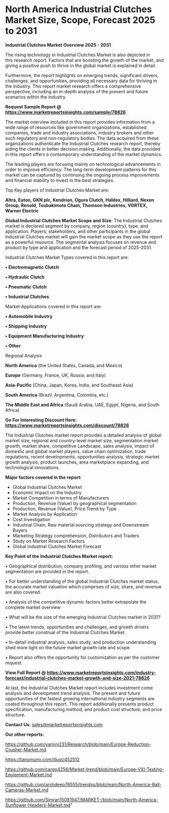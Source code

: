 # North America Industrial Clutches Market Size, Scope, Forecast 2025 to 2031

<Strong> Industrial Clutches Market Overview 2025 - 2031</strong>

The rising technology in Industrial Clutches Market is also depicted in this research report. Factors that are boosting the growth of the market, and giving a positive push to thrive in the global market is explained in detail.

Furthermore, the report highlights on emerging trends, significant drivers, challenges, and opportunities, providing all necessary data for thriving in the industry. This report market research offers a comprehensive perspective, including an in-depth analysis of the present and future scenarios within the industry.

<strong>Request Sample Report @ <a href=https://www.marketreportsinsights.com/sample/78826>https://www.marketreportsinsights.com/sample/78826</a></strong>

The market overview included in this report provides information from a wide range of resources like government organizations, established companies, trade and industry associations, industry brokers and other such regulatory and non-regulatory bodies. The data acquired from these organizations authenticate the Industrial Clutches research report, thereby aiding the clients in better decision making. Additionally, the data provided in this report offers a contemporary understanding of the market dynamics.

The leading players are focusing mainly on technological advancements in order to improve efficiency. The long-term development patterns for this market can be captured by continuing the ongoing process improvements and financial stability to invest in the best strategies.

Top Key players of Industrial Clutches Market are:

<strong>Altra, Eaton, GKN plc, Kendrion, Ogura Clutch, Haldex, Hilliard, Nexen Group, Renold, Tsubakimoto Chain, Thomson Industries, VORTEX, Warner Electric</strong>

<strong><b>Global Industrial Clutches Market Scope and Size:</b></strong>
The Industrial Clutches market is declared segment by company, region (country), type, and application. Players, stakeholders, and other participants in the global Industrial Clutches market will gain the market scope as they use the report as a powerful resource. The segmental analysis focuses on revenue and product by type and application and the forecast period of 2025-2031.

Industrial Clutches Market Types covered in this report are:

<strong>• Electromagnetic Clutch

• Hydraulic Clutch

• Pneumatic Clutch

• Industrial Clutches</strong>

Market Applications covered in this report are:

<strong>• Automobile Industry

• Shipping Industry

• Equipment Manufacturing Industry

• Other</strong> 

Regional Analysis

<strong>North America</strong> (the United States, Canada, and Mexico)

<strong>Europe</strong> (Germany, France, UK, Russia, and Italy)

<strong>Asia-Pacific</strong> (China, Japan, Korea, India, and Southeast Asia)

<strong>South America</strong> (Brazil, Argentina, Colombia, etc.)

<strong>The Middle East and Africa</strong> (Saudi Arabia, UAE, Egypt, Nigeria, and South Africa)

<strong>Go For Interesting Discount Here: <a href=https://www.marketreportsinsights.com/discount/78826>https://www.marketreportsinsights.com/discount/78826</a></strong>

The Industrial Clutches market report provides a detailed analysis of global market size, regional and country-level market size, segmentation market growth, market share, competitive Landscape, sales analysis, impact of domestic and global market players, value chain optimization, trade regulations, recent developments, opportunities analysis, strategic market growth analysis, product launches, area marketplace expanding, and technological innovations.

<strong><b>Major factors covered in the report:</b></strong>
<ul>
  <li>Global Industrial Clutches Market </li>
  <li>Economic Impact on the Industry</li>
  <li>Market Competition in terms of Manufacturers</li>
  <li>Production, Revenue (Value) by geographical segmentation</li>
  <li>Production, Revenue (Value), Price Trend by Type</li>
  <li>Market Analysis by Application</li>
  <li>Cost Investigation</li>
  <li>Industrial Chain, Raw material sourcing strategy and Downstream Buyers</li>
  <li>Marketing Strategy comprehension, Distributors and Traders</li>
  <li>Study on Market Research Factors</li>
  <li>Global Industrial Clutches Market Forecast</li>
</ul>

<strong><b>Key Point of the Industrial Clutches Market report:</b></strong>

• Geographical distribution, company profiling, and various other market segmentation are provided in the report.

• For better understanding of the global Industrial Clutches market status, the accurate market valuation which comprises of size, share, and revenue are also covered.

• Analysis of the competitive dynamic factors better extrapolate the complete market overview

• What will be the size of the emerging Industrial Clutches market in 2031?

• The latest trends, opportunities and challenges, and growth drivers provide better construal of the Industrial Clutches Market.

• In-detail industrial analysis, sales study, and production understanding shed more light on the future market growth rate and scope.

• Report also offers the opportunity for customization as per the customer request.

<strong><b>View Full Report @ <a href=https://www.marketreportsinsights.com/industry-forecast/industrial-clutches-market-growth-and-size-2021-78826>https://www.marketreportsinsights.com/industry-forecast/industrial-clutches-market-growth-and-size-2021-78826</a></b></strong>


At last, the Industrial Clutches Market report includes investment come analysis and development trend analysis. The present and future opportunities of the fastest growing international industry segments are coated throughout this report. This report additionally presents product specification, manufacturing method, and product cost structure, and price structure.

<strong>Contact Us:</strong>
sales@marketreportsinsights.com

<strong>Our other reports:</strong>

<a href=https://github.com/yamini231/Research/blob/main/Europe-Reduction-Crusher-Market.md>https://github.com/yamini231/Research/blob/main/Europe-Reduction-Crusher-Market.md</a>

<a href=https://tanomuno.com/illust/452512>https://tanomuno.com/illust/452512</a>

<a href=https://github.com/cargo4256/Market-trend/blob/main/Europe-VXI-Testing-Equipment-Market.md>https://github.com/cargo4256/Market-trend/blob/main/Europe-VXI-Testing-Equipment-Market.md</a>

<a href=https://github.com/arshdeep76555/trendss/blob/main/North-America-Ball-Cameras-Market.md>https://github.com/arshdeep76555/trendss/blob/main/North-America-Ball-Cameras-Market.md</a>

<a href=https://github.com/Simran15081947/MARKET-/blob/main/North-America-Sunflower-Headers-Market.md>https://github.com/Simran15081947/MARKET-/blob/main/North-America-Sunflower-Headers-Market.md</a>"
